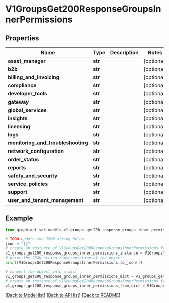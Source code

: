 # V1GroupsGet200ResponseGroupsInnerPermissions


## Properties

Name | Type | Description | Notes
------------ | ------------- | ------------- | -------------
**asset_manager** | **str** |  | [optional] 
**b2b** | **str** |  | [optional] 
**billing_and_invoicing** | **str** |  | [optional] 
**compliance** | **str** |  | [optional] 
**developer_tools** | **str** |  | [optional] 
**gateway** | **str** |  | [optional] 
**global_services** | **str** |  | [optional] 
**insights** | **str** |  | [optional] 
**licensing** | **str** |  | [optional] 
**logs** | **str** |  | [optional] 
**monitoring_and_troubleshooting** | **str** |  | [optional] 
**network_configuration** | **str** |  | [optional] 
**order_status** | **str** |  | [optional] 
**reports** | **str** |  | [optional] 
**safety_and_security** | **str** |  | [optional] 
**service_policies** | **str** |  | [optional] 
**support** | **str** |  | [optional] 
**user_and_tenant_management** | **str** |  | [optional] 

## Example

```python
from graphiant_sdk.models.v1_groups_get200_response_groups_inner_permissions import V1GroupsGet200ResponseGroupsInnerPermissions

# TODO update the JSON string below
json = "{}"
# create an instance of V1GroupsGet200ResponseGroupsInnerPermissions from a JSON string
v1_groups_get200_response_groups_inner_permissions_instance = V1GroupsGet200ResponseGroupsInnerPermissions.from_json(json)
# print the JSON string representation of the object
print(V1GroupsGet200ResponseGroupsInnerPermissions.to_json())

# convert the object into a dict
v1_groups_get200_response_groups_inner_permissions_dict = v1_groups_get200_response_groups_inner_permissions_instance.to_dict()
# create an instance of V1GroupsGet200ResponseGroupsInnerPermissions from a dict
v1_groups_get200_response_groups_inner_permissions_from_dict = V1GroupsGet200ResponseGroupsInnerPermissions.from_dict(v1_groups_get200_response_groups_inner_permissions_dict)
```
[[Back to Model list]](../README.md#documentation-for-models) [[Back to API list]](../README.md#documentation-for-api-endpoints) [[Back to README]](../README.md)


